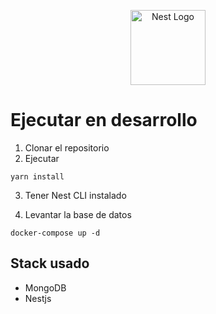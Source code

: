 <p align="center">
  <a href="http://nestjs.com/" target="blank"><img src="https://nestjs.com/img/logo-small.svg" width="120" alt="Nest Logo" /></a>
</p>

# Ejecutar en desarrollo
 
1. Clonar el repositorio
2. Ejecutar
```
yarn install
```
3. Tener Nest CLI instalado

4. Levantar la base de datos
```
docker-compose up -d
```


## Stack usado
* MongoDB
* Nestjs